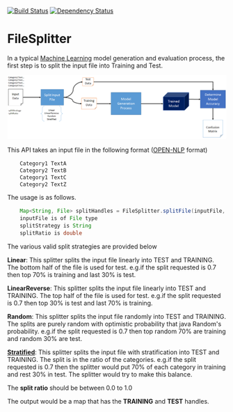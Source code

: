 [![Build Status](https://travis-ci.org/behzadaltaf/FileSplitter.svg?branch=master)](https://travis-ci.org/behzadaltaf/FileSplitter) [![Dependency Status](https://www.versioneye.com/user/projects/58429c09b1c38c0a5d2b7e16/badge.svg?style=flat-square)](https://www.versioneye.com/user/projects/58429c09b1c38c0a5d2b7e16)

# FileSplitter
In a typical [Machine Learning](https://en.wikipedia.org/wiki/Machine_learning) model generation and evaluation process, the first step is to split the input file into Training and Test.

![](etc/Split-Process.png)

This API takes an input file in the following format ([OPEN-NLP](https://opennlp.apache.org/) format)

```    
    Category1 TextA
    Category2 TextB
    Category1 TextC
    Category2 TextZ 
```

The usage is as follows.

```Java
    Map<String, File> splitHandles = FileSplitter.splitFile(inputFile, splitStrategy, splitRatio)
    inputFile is of File type
    splitStrategy is String
    splitRatio is double
```


The various valid split strategies are provided below 
                                
**Linear**: This splitter splits the input file linearly into TEST and TRAINING. The bottom half of the file is used for test. e.g.if the split requested is 0.7 then top 70% is training and last 30% is test.

**LinearReverse**: This splitter splits the input file linearly into TEST and TRAINING. The top half of the file is used for test. e.g.if the split requested is 0.7 then top 30% is test and last 70% is training.
                                   
**Random**: This splitter splits the input file randomly into TEST and TRAINING. The splits are purely random with optimistic probability that java Random's probability. e.g.if the split requested is 0.7 then top random 70% are training and random 30% are test.
                                   
[**Stratified**](https://en.wikipedia.org/wiki/Stratified_sampling): This splitter splits the input file with stratification into TEST and TRAINING. The split is in the ratio of the categories. e.g.if the split requested is 0.7 then the splitter would put 70% of each category in training and rest 30% in test. The splitter would try to make this balance.   

The **split ratio** should be between 0.0 to 1.0

The output would be a map that has the **TRAINING** and **TEST** handles.  
